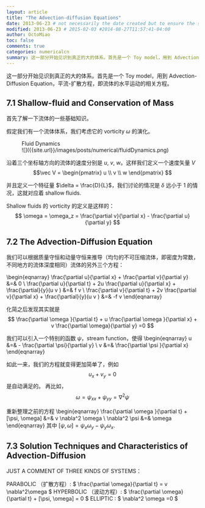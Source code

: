 ```yaml
---
layout: article
title: "The Advection-diffusion Equations"
date: 2013-06-23 # not necessarily the date created but to ensure the sorting of posts
modified: 2013-06-23 # 2015-02-03 #2014-08-27T11:57:41-04:00
author: OctoMiao
toc: false
comments: true
categories: numericalcn
summary: 这一部分开始见识到真正的大的体系。首先是一个 Toy model，用到 Advection-Diffusion Equation，平流-扩散方程，即流体的水平运动的相关方程。
---
```


这一部分开始见识到真正的大的体系。首先是一个 Toy model，用到 Advection-Diffusion Equation，平流-扩散方程，即流体的水平运动的相关方程。


## 7.1 Shallow-fluid and Conservation of Mass

首先了解一下流体的一些基础知识。

假定我们有一个流体体系，我们考虑它的 vorticity $\omega$ 的演化。



<figure markdown="1">
<figcaption>
Fluid Dynamics
</figcaption>
![]({{site.url}}/images/posts/numerical/fluidDynamics.png)
</figure>


沿着三个坐标轴方向的流体的速度分别是 $u$, $v$, $w$。这样我们定义一个速度矢量 $V$
$$\vec V = \begin{pmatrix}
u \\ v \\ w
\end{pmatrix}
$$

并且定义一个特征量 $\delta = \frac{D}{L}$，我们讨论的情况是 $\delta$ 远小于 1 的情况，这就对应着 shallow fluids.

Shallow fluids 的 vorticity 的定义是这样的：
$$ \omega = \omega_z = \frac{\partial v}{\partial x} - \frac{\partial u}{\partial y} $$

## 7.2 The Advection-Diffusion Equation

我们可以根据质量守恒和动量守恒来推导（均匀的不可压缩流体，即密度为常数，不同地方的流体深度相同）流体的另外三个方程：

\begin{eqnarray}
\frac{\partial u}{\partial x} + \frac{\partial v}{\partial y} &=& 0 \\
\frac{\partial u}{\partial t} + 2u \frac{\partial u}{\partial x} + \frac{\partial}{y}(u v ) &=& f v \\
\frac{\partial v}{\partial t} + 2v \frac{\partial v}{\partial x} + \frac{\partial}{y}(u v ) &=& -f v
\end{eqnarray}

化简之后发现其实就是
$$ \frac{\partial \omega }{\partial t} + u \frac{\partial \omega }{\partial x} + v \frac{\partial \omega}{\partial y} =0 $$

我们可以引入一个特别的函数 $\psi$，stream function，使得
\begin{eqnarray}
u &=& - \frac{\partial \psi}{\partial y} \\
v &=& \frac{\partial \psi }{\partial x}
\end{eqnarray}

如此一来，我们的方程就变得更加简单了，例如
$$ u_x + v_y = 0 $$
是自动满足的。
再比如，
$$ \omega = \psi_{xx} + \psi_{yy} = \nabla^2 \psi $$

重新整理之前的方程
\begin{eqnarray}
\frac{\partial \omega }{\partial t} + [\psi, \omega] &=& v \nabla^2 \omega  \\
\nabla^2 \psi &=& \omega
\end{eqnarray}
其中 $[ \psi, \omega ] = \psi_x \omega_y - \psi_y \omega_x$.


## 7.3 Solution Techniques and Characteristics of Advection-Diffusion

JUST A COMMENT OF THREE KINDS OF SYSTEMS：

PARABOLIC （扩散方程）: $ \frac{\partial \omega}{\partial t} = v \nabla^2\omega $
HYPERBOLIC （波动方程）: $ \frac{\partial \omega}{\partial t} + [\psi, \omega] = 0 $
ELLIPTIC : $ \nabla^2 \omega =0 $
